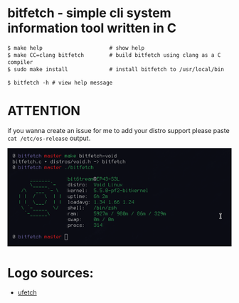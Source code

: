# bitfetch - simple cli system information tool written in C

```shell
$ make help                     # show help
$ make CC=clang bitfetch        # build bitfetch using clang as a C compiler
$ sudo make install             # install bitfetch to /usr/local/bin
```

```shell
$ bitfetch -h # view help message
```


# ATTENTION

if you wanna create an issue for me to add your distro support please paste `cat /etc/os-release` output.

![screenshot](./bitfetch.png)

# Logo sources:
+ [ufetch](https://gitlab.com/jschx/ufetch)
